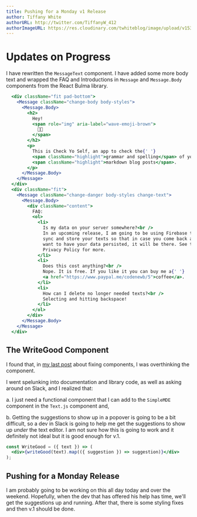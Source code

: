 ```yaml
---
title: Pushing for a Monday v1 Release
author: Tiffany White
authorURL: http://twitter.com/TiffanyW_412
authorImageURL: https://res.cloudinary.com/twhiteblog/image/upload/v1536475999/Profile%20Photos/profile3.png
---
```


# Updates on Progress

I have rewritten the `MessageText` component. I have added some more body text and wrapped the FAQ and Introductions in `Message` and `Message.Body` components from the React Bulma library.

```jsx
  <div className="fit pad-bottom">
    <Message className="change-body body-styles">
      <Message.Body>
        <h2>
          Hey!
          <span role="img" aria-label="wave-emoji-brown">
            👋🏾
          </span>
        </h2>
        <p>
          This is Check Yo Self, an app to check the{' '}
          <span className="highlight">grammar and spelling</span> of your{' '}
          <span className="highlight">markdown blog posts</span>.
        </p>
      </Message.Body>
    </Message>
  </div>
  <div className="fit">
    <Message className="change-danger body-styles change-text">
      <Message.Body>
        <div className="content">
          FAQ:
          <ol>
            <li>
              Is my data on your server somewhere?<br />
              In an upcoming release, I am going to be using Firebase to
              sync and store your texts so that in case you come back and
              want to have your data persisted, it will be there. See the
              Privacy Policy for more.
            </li>
            <li>
              Does this cost anything?<br />
              Nope. It is free. If you like it you can buy me a{' '}
              <a href="https://www.paypal.me/codenewb/5">coffee</a>.
            </li>
            <li>
              How can I delete no longer needed texts?<br />
              Selecting and hitting backspace!
            </li>
          </ol>
        </div>
      </Message.Body>
    </Message>
  </div>
```

## The WriteGood Component

I found that, in [my last post](https://checkyoself-docs.netlify.com/blog/2018/09/04/fixing-components.html) about fixing components, I was overthinking the component.

I went spelunking into documentation and library code, as well as asking around on Slack, and I realized that:

a. I just need a functional component that I can add to the `SimpleMDE` component in the `Text.js` component and,

b. Getting the suggestions to show up in a popover is going to be a bit difficult, so a dev in Slack is going to help me get the suggestions to show up *under* the text editor. I am not sure how this is going to work and it definitely not ideal but it is good enough for v.1.

```jsx
const WriteGood = ({ text }) => (
  <div>{writeGood(text).map(({ suggestion }) => suggestion)}</div>
);
```

## Pushing for a Monday Release

I am probably going to be working on this all day today and over the weekend. Hopefully, when the dev that has offered his help has time, we'll get the suggestions up and running. After that, there is some styling fixes and then v.1 should be done.
